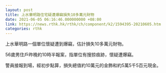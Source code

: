 ```yaml
---
layout: post
title: 上水華明路住宅疑遭爆竊損失10多萬元財物
date: 2021-06-05 06:16:46.000000000 +08:00
link: https://news.rthk.hk/rthk/ch/component/k2/1594395-20210605.htm
categories: rthk
---
```


上水華明路一個單位懷疑遭到爆竊，估計損失10多萬元財物。

56歲男住戶昨晚約10時半報案，指單位有搜掠痕跡，懷疑遭爆竊。

警員接報到場，經初步點算，損失總值約10萬元的金飾和約5萬5千5百元現金。
